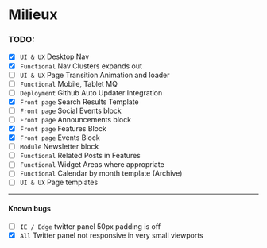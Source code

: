 
# Milieux



### TODO:

- [x] `UI & UX` Desktop Nav
- [x] `Functional` Nav Clusters expands out
- [ ] `UI & UX` Page Transition Animation and loader
- [ ] `Functional` Mobile, Tablet MQ
- [ ] `Deployment` Github Auto Updater Integration
- [x] `Front page` Search Results Template
- [ ] `Front page` Social Events block
- [ ] `Front page` Announcements block
- [x] `Front page` Features Block
- [x] `Front page` Events Block
- [ ] `Module` Newsletter block
- [ ] `Functional` Related Posts in Features
- [ ] `Functional` Widget Areas where appropriate
- [ ] `Functional` Calendar by month template (Archive)
- [ ] `UI & UX` Page templates

---

#### Known bugs

- [ ] `IE / Edge` twitter panel 50px padding is off
- [x] `All` Twitter panel not responsive in very small viewports
